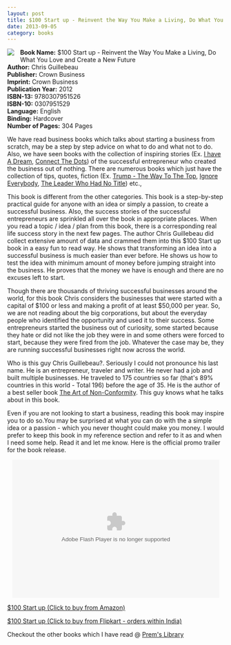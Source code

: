 ```yaml
---
layout: post
title: $100 Start up - Reinvent the Way You Make a Living, Do What You Love and Create a New Future
date: 2013-09-05
category: books
---
```


<img style="clear: left; float: left; margin-bottom: 1em; margin-right: 1em;" 
src="{{site.url}}/img/100-dollars-startup-chris-guillebeau.jpg"/>   

**Book Name:** $100 Start up - Reinvent the Way You Make a Living, Do What You Love and Create a New Future  
**Author:** Chris Guillebeau  
**Publisher:** Crown Business  
**Imprint:** Crown Business  
**Publication Year:** 2012  
**ISBN-13:** 9780307951526  
**ISBN-10:** 0307951529  
**Language:** English  
**Binding:** Hardcover  
**Number of Pages:** 304 Pages  
  
We have read business books which talks about starting a business from scratch, may be a step by step advice on what to do and what not to do. Also, we have seen books with the collection of inspiring stories (Ex. [I have A Dream]({{site.url}}/i-have-a-dream-rashmi-bansal-book-review/), [Connect The Dots]({{site.url}}/connect-the-dots-rashmi-bansal-book-review/)) of the successful entrepreneur who created the business out of nothing. There are numerous books which just have the collection of tips, quotes, fiction (Ex. [Trump - The Way To The Top]({{site.url}}/trump-the-way-to-the-top-the-best-business-advice-i-ever-received-donald-trump-book-review/), [Ignore Everybody]({{site.url}}/ignore-everybody-and-39-other-keys-to-creativity-hugh-macleod-book-review/), [The Leader Who Had No Title]({{site.url}}/the-leader-who-had-no-title-robin-sharma-book-review/)) etc.,  

This book is different from the other categories. This book is a step-by-step practical guide for anyone with an idea or simply a passion, to create a successful business. Also, the success stories of the successful entrepreneurs are sprinkled all over the book in appropriate places. When you read a topic / idea / plan from this book, there is a corresponding real life success story in the next few pages. The author Chris Guillebeau did collect extensive amount of data and crammed them into this $100 Start up book in a easy fun to read way. He shows that transforming an idea into a successful business is much easier than ever before. He shows us how to test the idea with minimum amount of money before jumping straight into the business. He proves that the money we have is enough and there are no excuses left to start.  
  
Though there are thousands of thriving successful businesses around the world, for this book Chris considers the businesses that were started with a capital of $100 or less and making a profit of at least $50,000 per year. So, we are not reading about the big corporations, but about the everyday people who identified the opportunity and used it to their success. Some entrepreneurs started the business out of curiosity, some started because they hate or did not like the job they were in and some others were forced to start, because they were fired from the job. Whatever the case may be, they are running successful businesses right now across the world.  
  
Who is this guy Chris Guillebeau?. Seriously I could not pronounce his last name. He is an entrepreneur, traveler and writer. He never had a job and built multiple businesses. He traveled to 175 countries so far (that's 89% countries in this world - Total 196) before the age of 35. He is the author of a best seller book [The Art of Non-Conformity](http://www.amazon.com/gp/product/0399536108/ref=as_li_qf_sp_asin_tl?ie=UTF8&camp=211189&creative=373489&creativeASIN=0399536108&link_code=as3&tag=booiverea-20). This guy knows what he talks about in this book.  
  
Even if you are not looking to start a business, reading this book may inspire you to do so.You may be surprised at what you can do with the a simple idea or a passion - which you never thought could make you money. I would prefer to keep this book in my reference section and refer to it as and when I need some help. Read it and let me know. Here is the official promo trailer for the book release.  
  
<div class="separator" style="clear: both; text-align: center;">
<object class="BLOGGER-youtube-video" classid="clsid:D27CDB6E-AE6D-11cf-96B8-444553540000" codebase="http://download.macromedia.com/pub/shockwave/cabs/flash/swflash.cab#version=6,0,40,0" data-thumbnail-src="http://img.youtube.com/vi/xbwBboFr3fQ/0.jpg" height="320" width="480"><param name="movie" value="http://youtube.googleapis.com/v/xbwBboFr3fQ&source=uds" /><param name="bgcolor" value="#FFFFFF" /><param name="allowFullScreen" value="true" /><embed width="480" height="320"  src="http://youtube.googleapis.com/v/xbwBboFr3fQ&source=uds" type="application/x-shockwave-flash" allowfullscreen="true"></embed></object></div>
  
[$100 Start up (Click to buy from Amazon)](http://www.amazon.com/gp/product/0307951529/ref=as_li_qf_sp_asin_tl?ie=UTF8&camp=1789&creative=9325&creativeASIN=0307951529&linkCode=as2&tag=booiverea-20)  

[$100 Start up (Click to buy from Flipkart - orders within India)](http://www.flipkart.com/the-100-startup/p/itmd32vwqzpbkxvu?pid=9780307951526&affid=INPremkblo)  

Checkout the other books which I have read @ [Prem's Library]({{site.url}}/books/)  

